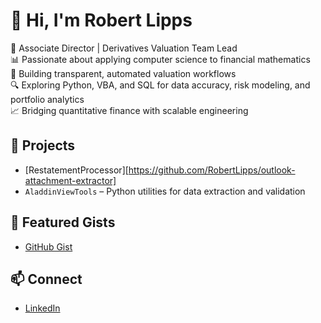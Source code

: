 # 👋 Hi, I'm Robert Lipps

💼 Associate Director | Derivatives Valuation Team Lead  
📊 Passionate about applying computer science to financial mathematics  
🧠 Building transparent, automated valuation workflows  
🔍 Exploring Python, VBA, and SQL for data accuracy, risk modeling, and portfolio analytics  
📈 Bridging quantitative finance with scalable engineering

## 🔧 Projects
- [RestatementProcessor][https://github.com/RobertLipps/outlook-attachment-extractor]
- `AladdinViewTools` – Python utilities for data extraction and validation

## 📌 Featured Gists
- [GitHub Gist](https://gist.github.com/RobertLipps)
## 📫 Connect
- [LinkedIn](https://www.linkedin.com/in/rlipps14/)
